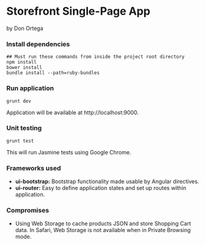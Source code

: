 # Storefront Single-Page App
by Don Ortega

### Install dependencies
    ## Must run these commands from inside the project root directory
    npm install
    bower install
    bundle install --path=ruby-bundles

### Run application
    grunt dev
Application will be available at http://localhost:9000.

### Unit testing
    grunt test
This will run Jasmine tests using Google Chrome.

### Frameworks used

- **ui-bootstrap:** Bootstrap functionality made usable by Angular directives.
- **ui-router:** Easy to define application states and set up routes within application.

### Compromises

- Using Web Storage to cache products JSON and store Shopping Cart data. In Safari, Web Storage is not available when in Private Browsing mode.
